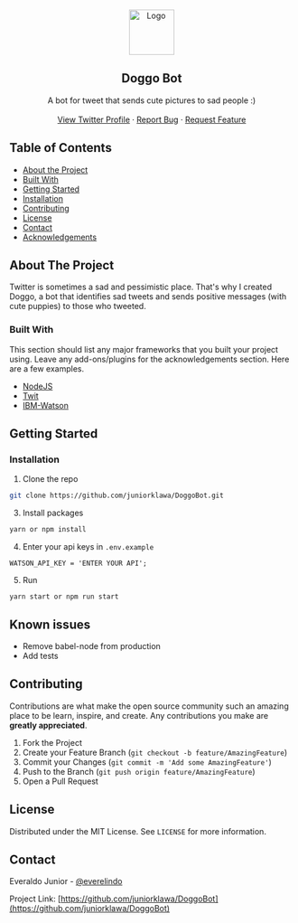 <!-- PROJECT LOGO -->
<br />
<p align="center">
  <a href="https://image.flaticon.com/icons/svg/194/194177.svg">
    <img src="https://image.flaticon.com/icons/svg/194/194177.svg" alt="Logo" width="80" height="80">
  </a>

  <h2 align="center">Doggo Bot</h2>

  <p align="center">
    A bot for tweet that sends cute pictures to sad people :)
</a>
    <br />
    <br />
    <a href="https://twitter.com/DoggoTheBot">View Twitter Profile</a>
    ·
    <a href="https://github.com/juniorklawa/DoggoBot/issues">Report Bug</a>
    ·
    <a href="https://github.com/juniorklawa/DoggoBot/issues">Request Feature</a>
  </p>
</p>



<!-- TABLE OF CONTENTS -->
## Table of Contents

* [About the Project](#about-the-project)
 * [Built With](#built-with)
* [Getting Started](#getting-started)
* [Installation](#installation)
* [Contributing](#contributing)
* [License](#license)
* [Contact](#contact)
* [Acknowledgements](#acknowledgements)



<!-- ABOUT THE PROJECT -->
## About The Project


Twitter is sometimes a sad and pessimistic place. That's why I created Doggo, a bot that identifies sad tweets and sends positive messages (with cute puppies) to those who tweeted.

### Built With
This section should list any major frameworks that you built your project using. Leave any add-ons/plugins for the acknowledgements section. Here are a few examples.
* [NodeJS](https://nodejs.org/en/)
* [Twit](https://www.npmjs.com/package/twit)
* [IBM-Watson](https://www.ibm.com/watson)


<!-- GETTING STARTED -->
## Getting Started

### Installation

1. Clone the repo
```sh
git clone https://github.com/juniorklawa/DoggoBot.git
```
3. Install packages
```sh
yarn or npm install
```
4. Enter your api keys in `.env.example`
```JS
WATSON_API_KEY = 'ENTER YOUR API';
```
5. Run 
```JS
yarn start or npm run start
```

<!-- ROADMAP -->
## Known issues

 - Remove babel-node from production
 - Add tests

<!-- CONTRIBUTING -->
## Contributing

Contributions are what make the open source community such an amazing place to be learn, inspire, and create. Any contributions you make are **greatly appreciated**.

1. Fork the Project
2. Create your Feature Branch (`git checkout -b feature/AmazingFeature`)
3. Commit your Changes (`git commit -m 'Add some AmazingFeature'`)
4. Push to the Branch (`git push origin feature/AmazingFeature`)
5. Open a Pull Request



<!-- LICENSE -->
## License

Distributed under the MIT License. See `LICENSE` for more information.



<!-- CONTACT -->
## Contact

Everaldo Junior - [@everelindo](https://twitter.com/everelindo)

Project Link: [https://github.com/juniorklawa/DoggoBot](https://github.com/juniorklawa/DoggoBot)



